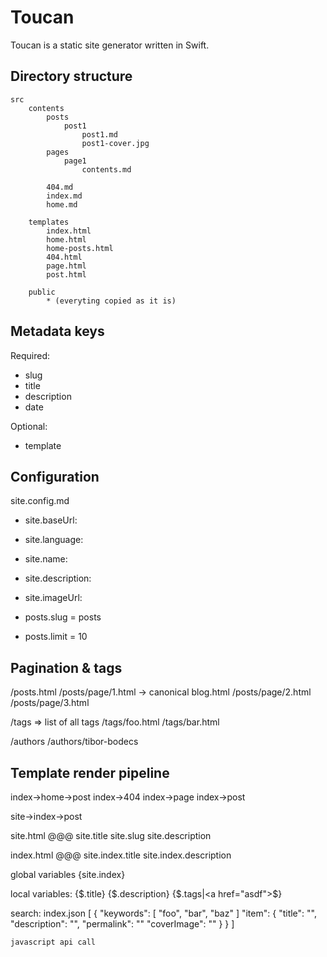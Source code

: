 # Toucan

Toucan is a static site generator written in Swift.


## Directory structure

```
src
    contents
        posts
            post1
                post1.md
                post1-cover.jpg
        pages
            page1
                contents.md

        404.md
        index.md
        home.md

    templates
        index.html
        home.html
        home-posts.html
        404.html
        page.html
        post.html

    public
        * (everyting copied as it is)
```

## Metadata keys

Required:
- slug
- title
- description
- date

Optional:
- template


## Configuration

site.config.md

- site.baseUrl: 
- site.language:
- site.name: 
- site.description: 
- site.imageUrl: 

- posts.slug = posts
- posts.limit = 10

## Pagination & tags

/posts.html 
/posts/page/1.html -> canonical blog.html
/posts/page/2.html
/posts/page/3.html


/tags               => list of all tags
/tags/foo.html
/tags/bar.html


/authors
/authors/tibor-bodecs




## Template render pipeline


index->home->post
index->404
index->page
index->post


site->index->post

site.html
@@@
site.title
site.slug
site.description

index.html
@@@
site.index.title
site.index.description

global variables
{site.index}

local variables:
{$.title}
{$.description}
{$.tags|<a href="asdf">$</a>}


search:
    index.json
        [
            {
                "keywords": [
                    "foo", 
                    "bar", 
                    "baz"
                ]
                "item": {
                    "title": "",
                    "description": "",
                    "permalink": ""
                    "coverImage": ""
                }
            }
        ]

    javascript api call
